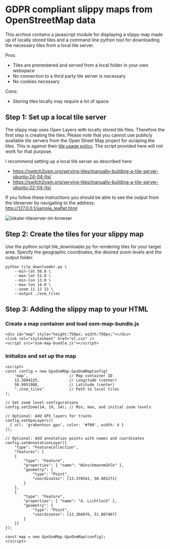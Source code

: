 # GDPR compliant slippy maps from OpenStreetMap data
This archive contains a javascript module for displaying a slippy map made up of locally stored tiles 
and a command line python tool for downloading the necessary tiles from a local tile server.

Pros:
- Tiles are prerendered and served from a local folder in your own webspace
- No connection to a third party tile server is necessary
- No cookies necessary

Cons:
- Storing tiles locally may require a lot of space

## Step 1: Set up a local tile server 
The slippy map uses Open Layers with locally stored tile files. Therefore the first step is creating 
the tiles. Please note that you cannot use publicly available tile servers from the Open Street Map project for 
scraping the tiles. This is against their [tile usage policy](https://operations.osmfoundation.org/policies/tiles/).
The script provided here will not work for that purpose.

I recommend setting up a local tile server as described here:
* https://switch2osm.org/serving-tiles/manually-building-a-tile-server-ubuntu-24-04-lts/
* https://switch2osm.org/serving-tiles/manually-building-a-tile-server-ubuntu-22-04-lts/

If you follow these instructions you should be able to see the output from the tileserver by navigating to the 
address: http://127.0.0.1/sample_leaflet.html

![lokaler-tileserver-im-browser](https://github.com/user-attachments/assets/3ad8e2b3-d12a-4c13-b257-666d382049cc)

## Step 2: Create the tiles for your slippy map

Use the python script tile_downloader.py for rendering tiles for your target area. Specify the geographic coordinates, the desired zoom levels and the output folder.

```
python tile_downloader.py \
    --min-lat 50.0 \
    --max-lat 51.0 \
    --min-lon 13.0 \
    --max-lon 14.0 \
    --zoom 11 12 13 \
    --output ./osm_tiles
```

## Step 3: Adding the slippy map to your HTML

### Create a map container and load osm-map-bundle.js

```
<div id="map" style="height:750px; width:750px;"></div>
<link rel="stylesheet" href="ol.css" />
<script src="osm-map-bundle.js"></script>
```

### Initialize and set up the map

```
<script>
const config = new GpxOsmMap.GpxOsmMapConfig(
    'map',                  // Map container ID
    13.3604225,             // Longitude (center)
    50.9951988,             // Latitude (center)
    "./osm_tiles"           // Path to local tiles
);

// Set zoom level configurations
config.setZoom(14, 19, 14); // Min, max, and initial zoom levels

// Optional: Add GPX layers for tracks
config.setGpxLayers([
  { url: 'grabentour.gpx', color: '#f00', width: 4 }
]);

// Optional: Add annotation points with names and coordinates
config.setAnnotationLayer({
	"type": "FeatureCollection",
	"features": [
	{ 
		"type": "Feature", 
		"properties": { "name": "Wünschmannmühle" }, 
		"geometry": { 
			"type": "Point", 	
			"coordinates": [13.370541, 50.985271] 
		}
	},
	{ 
		"type": "Feature", 
		"properties": { "name": "4. Lichtloch" }, 
		"geometry": { 
			"type": "Point", 
			"coordinates": [13.366876, 51.007467] 
		}
	}]
});

const map = new GpxOsmMap.GpxOsmMap(config);
</script>
```
